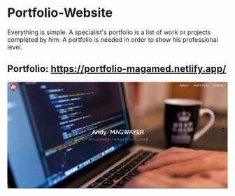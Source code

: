 # Portfolio-Website
Everything is simple. A specialist's portfolio is a list of work or projects completed by him. A portfolio is needed in order to show his professional level.
## Portfolio: https://portfolio-magamed.netlify.app/

![Image alt](https://github.com/AndyMagwayer/Portfolio-Website/blob/main/Screenshot%202023-09-17%20094045.png)
